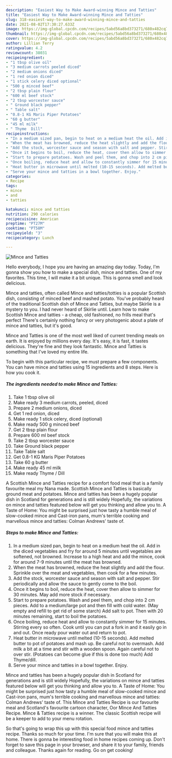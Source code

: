 ```yaml
---
description: "Easiest Way to Make Award-winning Mince and Tatties"
title: "Easiest Way to Make Award-winning Mince and Tatties"
slug: 318-easiest-way-to-make-award-winning-mince-and-tatties
date: 2021-08-02T17:30:27.633Z
image: https://img-global.cpcdn.com/recipes/5abd56a8bd373271/680x482cq70/mince-and-tatties-recipe-main-photo.jpg
thumbnail: https://img-global.cpcdn.com/recipes/5abd56a8bd373271/680x482cq70/mince-and-tatties-recipe-main-photo.jpg
cover: https://img-global.cpcdn.com/recipes/5abd56a8bd373271/680x482cq70/mince-and-tatties-recipe-main-photo.jpg
author: Lillian Terry
ratingvalue: 4.2
reviewcount: 38031
recipeingredient:
- "1 tbsp olive oil"
- "3 medium carrots peeled diced"
- "2 medium onions diced"
- "1 red onion diced"
- "1 stick celery diced optional"
- "500 g minced beef"
- "2 tbsp plain flour"
- "600 ml beef stock"
- "2 tbsp worcester sauce"
- " Ground black pepper"
- " Table salt"
- "0.8-1 KG Maris Piper Potatoes"
- "60 g butter"
- "45 ml milk"
- " Thyme  Dill"
recipeinstructions:
- "In a medium sized pan, begin to heat on a medium heat the oil. Add in the diced vegetables and fry for around 5 minutes until vegetables are softened, not browned. Increase to a high heat and add the mince, cook for around 7-9 minutes until the meat has browned."
- "When the meat has browned, reduce the heat slightly and add the flour. Sprinkle over the meat and vegetables, then cook for a few minutes."
- "Add the stock, worcester sauce and season with salt and pepper. Stir periodically and allow the sauce to gently come to the boil."
- "Once it begins to boil, reduce the heat, cover then allow to simmer for 30 minutes. May add more stock if necessary."
- "Start to prepare potatoes. Wash and peel them, and chop into 2 cm pieces. Add to a medium/large pot and then fill with cold water. (May empty and refill to get rid of some starch) Add salt to pot. Then with 20 minutes remaining, start to boil the potatoes."
- "Once boiling, reduce heat and allow to constantly simmer for 15 minutes. Stirring every so often. Cook until you can put a fork in and it easily go in and out. Once ready pour water out and return to pot."
- "Heat butter in microwave until melted (10-15 seconds). Add melted butter to pot of potatoes and mash up. Be careful not to overmash. Add milk a bit at a time and stir with a wooden spoon. Again careful not to over stir. (Potatoes can become glue if this is done too much) Add Thyme/dill."
- "Serve your mince and tatties in a bowl together. Enjoy."
categories:
- Recipe
tags:
- mince
- and
- tatties

katakunci: mince and tatties 
nutrition: 290 calories
recipecuisine: American
preptime: "PT27M"
cooktime: "PT58M"
recipeyield: "3"
recipecategory: Lunch

---
```



![Mince and Tatties](https://img-global.cpcdn.com/recipes/5abd56a8bd373271/680x482cq70/mince-and-tatties-recipe-main-photo.jpg)

Hello everybody, I hope you are having an amazing day today. Today, I'm gonna show you how to make a special dish, mince and tatties. One of my favorites. This time, I will make it a bit unique. This is gonna smell and look delicious.

Mince and tatties, often called Mince and tatties/totties is a popular Scottish dish, consisting of minced beef and mashed potato. You&#39;ve probably heard of the traditional Scottish dish of Mince and Tatties, but maybe Skirlie is a mystery to you. I had never heard of Skirlie until. Learn how to make Scottish Mince and tatties - a cheap, old fashioned, no frills meal that&#39;s perfect There&#39;s certainly nothing fancy or very photogenic about a plate of mince and tatties, but it&#39;s good.

Mince and Tatties is one of the most well liked of current trending meals on earth. It is enjoyed by millions every day. It's easy, it is fast, it tastes delicious. They're fine and they look fantastic. Mince and Tatties is something that I've loved my entire life.


To begin with this particular recipe, we must prepare a few components. You can have mince and tatties using 15 ingredients and 8 steps. Here is how you cook it.

<!--inarticleads1-->

##### The ingredients needed to make Mince and Tatties:

1. Take 1 tbsp olive oil
1. Make ready 3 medium carrots, peeled, diced
1. Prepare 2 medium onions, diced
1. Get 1 red onion, diced
1. Make ready 1 stick celery, diced (optional)
1. Make ready 500 g minced beef
1. Get 2 tbsp plain flour
1. Prepare 600 ml beef stock
1. Take 2 tbsp worcester sauce
1. Take  Ground black pepper
1. Take  Table salt
1. Get 0.8-1 KG Maris Piper Potatoes
1. Take 60 g butter
1. Make ready 45 ml milk
1. Make ready  Thyme / Dill


A Scottish Mince and Tatties recipe for a comfort food meal that is a family favourite meal my Nana made. Scottish Mince and Tatties is basically ground meat and potatoes. Mince and tatties has been a hugely popular dish in Scotland for generations and is still widely Hopefully, the variations on mince and tatties featured below will get you thinking and allow you to. A Taste of Home: You might be surprised just how tasty a humble meal of slow-cooked mince and Cast-iron pans, mum&#39;s terrible cooking and marvellous mince and tatties: Colman Andrews&#39; taste of. 

<!--inarticleads2-->

##### Steps to make Mince and Tatties:

1. In a medium sized pan, begin to heat on a medium heat the oil. Add in the diced vegetables and fry for around 5 minutes until vegetables are softened, not browned. Increase to a high heat and add the mince, cook for around 7-9 minutes until the meat has browned.
1. When the meat has browned, reduce the heat slightly and add the flour. Sprinkle over the meat and vegetables, then cook for a few minutes.
1. Add the stock, worcester sauce and season with salt and pepper. Stir periodically and allow the sauce to gently come to the boil.
1. Once it begins to boil, reduce the heat, cover then allow to simmer for 30 minutes. May add more stock if necessary.
1. Start to prepare potatoes. Wash and peel them, and chop into 2 cm pieces. Add to a medium/large pot and then fill with cold water. (May empty and refill to get rid of some starch) Add salt to pot. Then with 20 minutes remaining, start to boil the potatoes.
1. Once boiling, reduce heat and allow to constantly simmer for 15 minutes. Stirring every so often. Cook until you can put a fork in and it easily go in and out. Once ready pour water out and return to pot.
1. Heat butter in microwave until melted (10-15 seconds). Add melted butter to pot of potatoes and mash up. Be careful not to overmash. Add milk a bit at a time and stir with a wooden spoon. Again careful not to over stir. (Potatoes can become glue if this is done too much) Add Thyme/dill.
1. Serve your mince and tatties in a bowl together. Enjoy.


Mince and tatties has been a hugely popular dish in Scotland for generations and is still widely Hopefully, the variations on mince and tatties featured below will get you thinking and allow you to. A Taste of Home: You might be surprised just how tasty a humble meal of slow-cooked mince and Cast-iron pans, mum&#39;s terrible cooking and marvellous mince and tatties: Colman Andrews&#39; taste of. This Mince and Tatties Recipe is our favourite meal and Scotland&#39;s favourite cartoon character, Oor Mince And Tatties Recipe. Mince &amp; Tatties recipe is a winner. The classic Scottish recipe will be a keeper to add to your menu rotation. 

So that's going to wrap this up with this special food mince and tatties recipe. Thanks so much for your time. I'm sure that you will make this at home. There is gonna be interesting food in home recipes coming up. Don't forget to save this page in your browser, and share it to your family, friends and colleague. Thanks again for reading. Go on get cooking!
